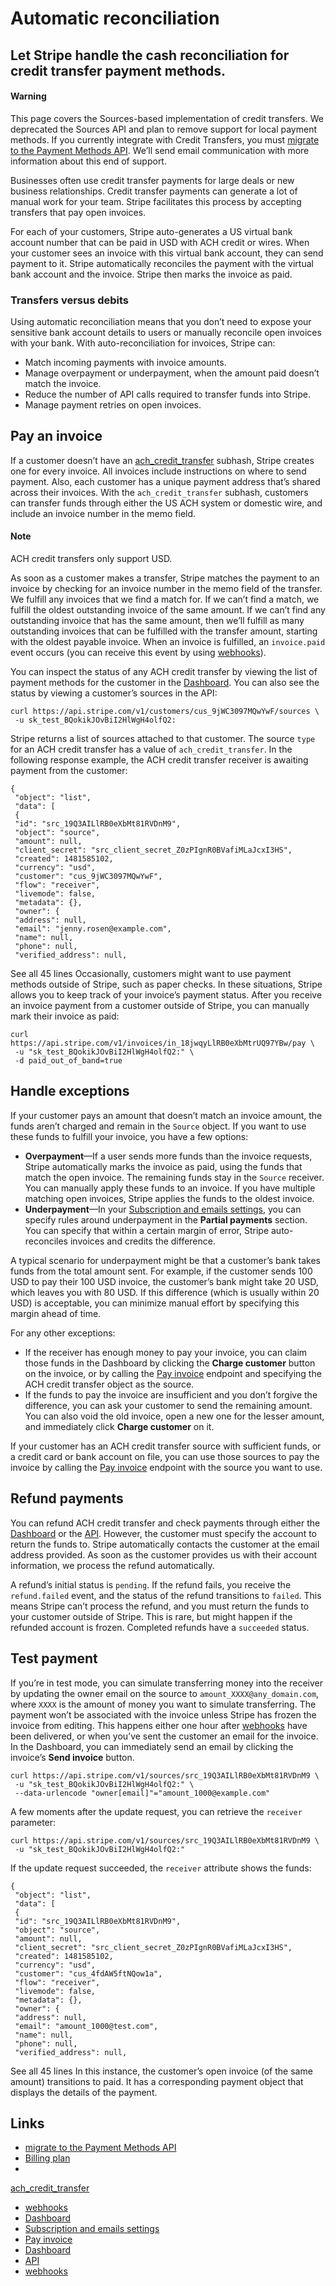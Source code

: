 # Automatic reconciliation

## Let Stripe handle the cash reconciliation for credit transfer payment methods.

#### Warning

This page covers the Sources-based implementation of credit transfers. We
deprecated the Sources API and plan to remove support for local payment methods.
If you currently integrate with Credit Transfers, you must [migrate to the
Payment Methods
API](https://docs.stripe.com/payments/payment-methods/transitioning). We’ll send
email communication with more information about this end of support.

​​Businesses often use credit transfer payments for large deals or new business
relationships. Credit transfer payments can generate a lot of manual work for
your team. Stripe facilitates this process by accepting transfers that pay open
invoices.

For each of your customers, Stripe auto-generates a US virtual bank account
number that can be paid in USD with ACH credit or wires. When your customer sees
an invoice with this virtual bank account, they can send payment to it. ​​Stripe
automatically reconciles the payment with the virtual bank account and the
invoice. Stripe then marks the invoice as paid.

### Transfers versus debits

Using automatic reconciliation means that you don’t need to expose your
sensitive bank account details to users or manually reconcile open invoices with
your bank. With auto-reconciliation for invoices, Stripe can:

- Match incoming payments with invoice amounts.
- Manage overpayment or underpayment, when the amount paid doesn’t match the
invoice.
- Reduce the number of API calls required to transfer funds into Stripe.
- Manage payment retries on open invoices.

## Pay an invoice

If a customer doesn’t have an
[ach_credit_transfer](https://docs.stripe.com/api/charges/object#charge_object-payment_method_details-ach_credit_transfer)
subhash, Stripe creates one for every invoice. All invoices include instructions
on where to send payment. Also, each customer has a unique payment address
that’s shared across their invoices. With the `ach_credit_transfer` subhash,
customers can transfer funds through either the US ACH system or domestic wire,
and include an invoice number in the memo field.

#### Note

​​ACH credit transfers only support USD.

As soon as a customer makes a transfer, Stripe matches the payment to an invoice
by checking for an invoice number in the memo field of the transfer. We fulfill
any invoices that we find a match for. If we can’t find a match, we fulfill the
oldest outstanding invoice of the same amount. If we can’t find any outstanding
invoice that has the same amount, then we’ll fulfill as many outstanding
invoices that can be fulfilled with the transfer amount, starting with the
oldest payable invoice. When an invoice is fulfilled, an `invoice.paid` event
occurs (you can receive this event by using
[webhooks](https://docs.stripe.com/invoicing/integration/workflow-transitions)).

You can inspect the status of any ACH credit transfer by viewing the list of
payment methods for the customer in the
[Dashboard](https://dashboard.stripe.com/customers). You can also see the status
by viewing a customer’s sources in the API:

```
curl https://api.stripe.com/v1/customers/cus_9jWC3097MQwYwF/sources \
 -u sk_test_BQokikJOvBiI2HlWgH4olfQ2:
```

Stripe returns a list of sources attached to that customer. The source `type`
for an ACH credit transfer has a value of `ach_credit_transfer`. In the
following response example, the ACH credit transfer receiver is awaiting payment
from the customer:

```
{
 "object": "list",
 "data": [
 {
 "id": "src_19Q3AILlRB0eXbMt81RVDnM9",
 "object": "source",
 "amount": null,
 "client_secret": "src_client_secret_Z0zPIgnR0BVafiMLaJcxI3HS",
 "created": 1481585102,
 "currency": "usd",
 "customer": "cus_9jWC3097MQwYwF",
 "flow": "receiver",
 "livemode": false,
 "metadata": {},
 "owner": {
 "address": null,
 "email": "jenny.rosen@example.com",
 "name": null,
 "phone": null,
 "verified_address": null,
```

See all 45 lines
Occasionally, customers might want to use payment methods outside of Stripe,
such as paper checks. In these situations, Stripe allows you to keep track of
your invoice’s payment status. After you receive an invoice payment from a
customer outside of Stripe, you can manually mark their invoice as paid:

```
curl https://api.stripe.com/v1/invoices/in_18jwqyLlRB0eXbMtrUQ97YBw/pay \
 -u "sk_test_BQokikJOvBiI2HlWgH4olfQ2:" \
 -d paid_out_of_band=true
```

## Handle exceptions

If your customer pays an amount that doesn’t match an invoice amount, the funds
aren’t charged and remain in the `Source​` object. If you want to use these
funds to fulfill your invoice, you have a few options:

- **Overpayment**—If a user sends more funds than the invoice requests, Stripe
automatically marks the invoice as paid, using the funds that match the open
invoice. The remaining funds stay in the `Source` receiver. You can manually
apply these funds to an invoice. If you have multiple matching open invoices,
Stripe applies the funds to the oldest invoice.
- **Underpayment**—In your [Subscription and emails
settings](https://dashboard.stripe.com/settings/billing/automatic), you can
specify rules around underpayment in the **Partial payments** section. You can
specify that within a certain margin of error, Stripe auto-reconciles invoices
and credits the difference.

A typical scenario for underpayment might be that a customer’s bank takes funds
from the total amount sent. For example, ​​if the customer sends 100 USD to pay
their 100 USD invoice, the customer’s bank might take 20 USD, which leaves you
with 80 USD. If this difference (which is usually within 20 USD) is acceptable,
you can ​​minimize manual effort by specifying this margin ahead of time.

For any other exceptions:

- ​If the receiver has enough money to pay your invoice, you can claim those
funds in the Dashboard by clicking the **Charge customer** button on the
invoice, or by calling the [Pay
invoice](https://docs.stripe.com/api#pay_invoice) endpoint and specifying the
ACH credit transfer object as the source.
- ​​If the funds to pay the invoice are insufficient and you don’t forgive the
difference, you can ask your customer to send the remaining amount. You can also
void the old invoice, open a new one for the lesser amount, and immediately
click **Charge customer** on it.

If your customer has an ACH credit transfer source with sufficient funds, or a
credit card or bank account on file, you can use those sources to pay the
invoice by calling the [Pay invoice](https://docs.stripe.com/api#pay_invoice)
endpoint with the source you want to use.

## Refund payments

You can refund ACH credit transfer and check payments through either the
[Dashboard](https://dashboard.stripe.com/payments) or the
[API](https://docs.stripe.com/api#create_refund). However, the customer must
specify the account to return the funds to. Stripe automatically contacts the
customer at the email address provided. As soon as the customer provides us with
their account information, we process the refund automatically.

A refund’s initial status is `pending`. If the refund fails, ​​you receive the
`refund.failed` event, and the status of the refund transitions to `failed`.
This means Stripe can’t process the refund, and you must return the funds to
your customer outside of Stripe. This is rare, but might happen if the refunded
account is frozen. Completed refunds have a `succeeded` status.

## Test payment

If ​​you’re in test mode, you can simulate transferring money into the receiver
by updating the owner email on the source to `amount_XXXX@any_domain.com`, where
`XXXX` is the amount of money you want to simulate transferring. ​​The payment
won’t be associated with the invoice unless Stripe has frozen the invoice from
editing. This happens either one hour after
[webhooks](https://docs.stripe.com/webhooks) have been delivered, or when you’ve
sent the customer an email for the invoice. In the Dashboard, you can
immediately send an email by clicking the invoice’s **Send invoice** button.

```
curl https://api.stripe.com/v1/sources/src_19Q3AILlRB0eXbMt81RVDnM9 \
 -u "sk_test_BQokikJOvBiI2HlWgH4olfQ2:" \
 --data-urlencode "owner[email]"="amount_1000@example.com"
```

A few moments after the update request, you can retrieve the `receiver`
parameter:

```
curl https://api.stripe.com/v1/sources/src_19Q3AILlRB0eXbMt81RVDnM9 \
 -u "sk_test_BQokikJOvBiI2HlWgH4olfQ2:"
```

If the update request succeeded, the `receiver` attribute shows the funds:

```
{
 "object": "list",
 "data": [
 {
 "id": "src_19Q3AILlRB0eXbMt81RVDnM9",
 "object": "source",
 "amount": null,
 "client_secret": "src_client_secret_Z0zPIgnR0BVafiMLaJcxI3HS",
 "created": 1481585102,
 "currency": "usd",
 "customer": "cus_4fdAW5ftNQow1a",
 "flow": "receiver",
 "livemode": false,
 "metadata": {},
 "owner": {
 "address": null,
 "email": "amount_1000@test.com",
 "name": null,
 "phone": null,
 "verified_address": null,
```

See all 45 lines
In this instance, the customer’s open invoice (of the same amount) transitions
to paid. It has a corresponding payment object that displays the details of the
payment.

## Links

- [migrate to the Payment Methods
API](https://docs.stripe.com/payments/payment-methods/transitioning)
- [Billing
plan](https://dashboard.stripe.com/settings/billing/plans?utm_source=docs-reconciliation)
-
[ach_credit_transfer](https://docs.stripe.com/api/charges/object#charge_object-payment_method_details-ach_credit_transfer)
- [webhooks](https://docs.stripe.com/invoicing/integration/workflow-transitions)
- [Dashboard](https://dashboard.stripe.com/customers)
- [Subscription and emails
settings](https://dashboard.stripe.com/settings/billing/automatic)
- [Pay invoice](https://docs.stripe.com/api#pay_invoice)
- [Dashboard](https://dashboard.stripe.com/payments)
- [API](https://docs.stripe.com/api#create_refund)
- [webhooks](https://docs.stripe.com/webhooks)